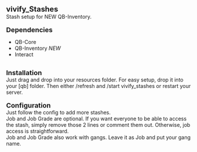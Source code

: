 <p><span style="font-size:20px;"><strong>vivify_Stashes</strong></span><br>Stash setup for NEW QB-Inventory.<br><br><span style="font-size:18px;"><strong>Dependencies</strong></span></p>
<ul>
    <li>QB-Core</li>
    <li>QB-Inventory <em style="box-sizing:border-box;"><i>NEW</i></em></li>
    <li>Interact</li>
</ul>
<p><br><span style="font-size:18px;"><strong>Installation</strong></span><br>Just drag and drop into your resources folder. For easy setup, drop it into your [qb] folder. Then either /refresh and /start vivify_stashes or restart your server.<br><br><span style="font-size:18px;"><strong>Configuration</strong></span><br>Just follow the config to add more stashes.<br>Job and Job Grade are optional. If you want everyone to be able to access the stash, simply remove those 2 lines or comment them out. Otherwise, job access is straightforward.<br>Job and Job Grade also work with gangs. Leave it as Job and put your gang name.</p>
